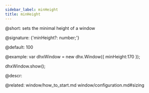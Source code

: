 ```yaml
---
sidebar_label: minHeight
title: minHeight
---          
```


@short: sets the minimal height of a window

@signature: {'minHeight?: number;'}

@default: 100

@example: 
var dhxWindow = new dhx.Window({
    minHeight:170
});

dhxWindow.show();



@descr: 

@related: window/how_to_start.md
window/configuration.md#sizing

